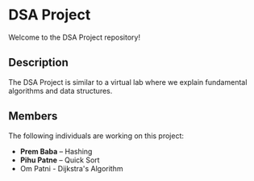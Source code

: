 # DSA Project

Welcome to the DSA Project repository!

## Description

The DSA Project is similar to a virtual lab where we explain fundamental algorithms and data structures.

## Members

The following individuals are working on this project:

- **Prem Baba** – Hashing
- **Pihu Patne** – Quick Sort
- Om Patni - Dijkstra's Algorithm


